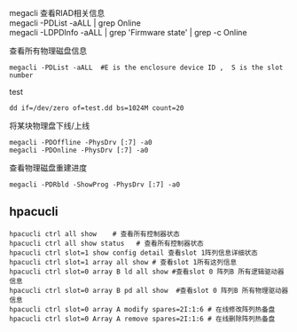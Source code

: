 megacli 查看RIAD相关信息  
megacli -PDList -aALL | grep Online  
megacli -LDPDInfo -aALL | grep 'Firmware state' | grep -c Online  

查看所有物理磁盘信息

    megacli -PDList -aALL  #E is the enclosure device ID ,  S is the slot number   

test 

    dd if=/dev/zero of=test.dd bs=1024M count=20

将某块物理盘下线/上线

    megacli -PDOffline -PhysDrv [:7] -a0
    megacli -PDOnline -PhysDrv [:7] -a0

查看物理磁盘重建进度

    megacli -PDRbld -ShowProg -PhysDrv [:7] -a0  

## hpacucli

    hpacucli ctrl all show    # 查看所有控制器状态
    hpacucli ctrl all show status   # 查看所有控制器状态
    hpacucli ctrl slot=1 show config detail 查看slot 1阵列信息详细状态
    hpacucli ctrl slot=1 array all show # 查看slot 1所有这列信息
    hpacucli ctrl slot=0 array B ld all show #查看slot 0 阵列B 所有逻辑驱动器信息 
    hpacucli ctrl slot=0 array B pd all show  #查看slot 0 阵列B 所有物理驱动器信息 
    hpacucli ctrl slot=0 array A modify spares=2I:1:6 # 在线修改阵列热备盘
    hpacucli ctrl slot=0 Array A remove spares=2I:1:6 # 在线删除阵列热备盘

 


